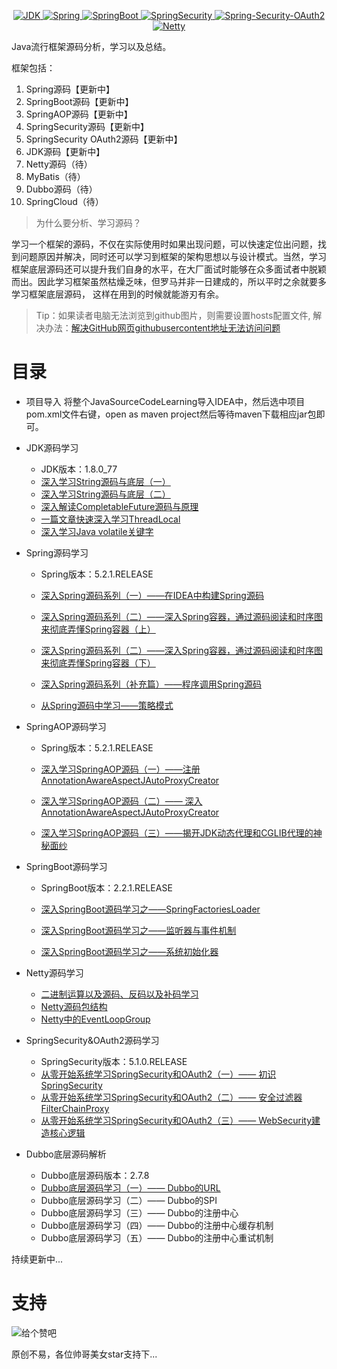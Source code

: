 
<p align="center">
  <a href="https://www.oracle.com/cn/java/technologies/javase/javase-jdk8-downloads.html">
    <img src="https://img.shields.io/badge/JDK-1.8.0__77-brightgreen" alt="JDK">
  </a>
  <a href="https://spring.io/">
    <img src="https://img.shields.io/badge/Spring-5.2.1.RELEASE-green" alt="Spring">
  </a>
  <a href="https://spring.io/projects/spring-boot">
    <img src="https://img.shields.io/badge/SpringBoot-2.2.1.RELEASE-yellowgreen" alt="SpringBoot">
  </a>
  <a href="https://spring.io/projects/spring-security">
    <img src="https://img.shields.io/badge/SpringSecurity-5.1.0.RELEASE-orange" alt="SpringSecurity">
  </a>
  <a href="https://spring.io/projects/spring-security-oauth">
    <img src="https://img.shields.io/badge/Spring--Security--OAuth2-2.3.5.RELEASE-red" alt="Spring-Security-OAuth2">
  </a>
  <a href="https://netty.io/">
    <img src="https://img.shields.io/badge/Netty-4-blue" alt="Netty">
  </a>
</p>

Java流行框架源码分析，学习以及总结。

框架包括：

1. Spring源码【更新中】
2. SpringBoot源码【更新中】
3. SpringAOP源码【更新中】
4. SpringSecurity源码【更新中】
5. SpringSecurity OAuth2源码【更新中】
6. JDK源码【更新中】
7. Netty源码（待）
8. MyBatis（待）
9. Dubbo源码（待）
10. SpringCloud（待）

> 为什么要分析、学习源码？

学习一个框架的源码，不仅在实际使用时如果出现问题，可以快速定位出问题，找到问题原因并解决，同时还可以学习到框架的架构思想以与设计模式。当然，学习框架底层源码还可以提升我们自身的水平，在大厂面试时能够在众多面试者中脱颖而出。因此学习框架虽然枯燥乏味，但罗马并非一日建成的，所以平时之余就要多学习框架底层源码，
这样在用到的时候就能游刃有余。

> Tip：如果读者电脑无法浏览到github图片，则需要设置hosts配置文件, 解决办法：[解决GitHub网页githubusercontent地址无法访问问题](https://zhuanlan.zhihu.com/p/107691233)

# 目录

-   项目导入
    将整个JavaSourceCodeLearning导入IDEA中，然后选中项目pom.xml文件右键，open as maven project然后等待maven下载相应jar包即可。

-   JDK源码学习
    - JDK版本：1.8.0_77
    - [深入学习String源码与底层（一）](https://github.com/coderbruis/JavaSourceLearning/blob/master/note/JDK/%E6%B7%B1%E5%85%A5%E5%AD%A6%E4%B9%A0String%E6%BA%90%E7%A0%81%E4%B8%8E%E5%BA%95%E5%B1%82%EF%BC%88%E4%B8%80%EF%BC%89.md)
    - [深入学习String源码与底层（二）](https://github.com/coderbruis/JavaSourceLearning/blob/master/note/JDK/%E6%B7%B1%E5%85%A5%E5%AD%A6%E4%B9%A0String%E6%BA%90%E7%A0%81%E4%B8%8E%E5%BA%95%E5%B1%82%EF%BC%88%E4%BA%8C%EF%BC%89.md)
    - [深入解读CompletableFuture源码与原理](https://github.com/coderbruis/JavaSourceLearning/blob/master/note/JDK/%E6%B7%B1%E5%85%A5%E8%A7%A3%E8%AF%BBCompletableFuture%E6%BA%90%E7%A0%81%E4%B8%8E%E5%8E%9F%E7%90%86.md)
    - [一篇文章快速深入学习ThreadLocal](https://github.com/coderbruis/JavaSourceLearning/blob/master/note/JDK/%E4%B8%80%E7%AF%87%E6%96%87%E7%AB%A0%E5%BF%AB%E9%80%9F%E6%B7%B1%E5%85%A5%E5%AD%A6%E4%B9%A0ThreadLocal.md)
    - [深入学习Java volatile关键字](https://github.com/coderbruis/JavaSourceLearning/blob/master/note/JDK/%E6%B7%B1%E5%85%A5%E5%AD%A6%E4%B9%A0Java%20volatile%E5%85%B3%E9%94%AE%E5%AD%97.md)

-   Spring源码学习
    - Spring版本：5.2.1.RELEASE
    
    - [深入Spring源码系列（一）——在IDEA中构建Spring源码](https://github.com/coderbruis/JavaSourceLearning/blob/master/note/Spring/%E6%B7%B1%E5%85%A5Spring%E6%BA%90%E7%A0%81%E7%B3%BB%E5%88%97%EF%BC%88%E4%B8%80%EF%BC%89%E2%80%94%E2%80%94%E5%9C%A8IDEA%E4%B8%AD%E6%9E%84%E5%BB%BASpring%E6%BA%90%E7%A0%81.md)
    - [深入Spring源码系列（二）——深入Spring容器，通过源码阅读和时序图来彻底弄懂Spring容器（上）](https://github.com/coderbruis/JavaSourceLearning/blob/master/note/Spring/%E6%B7%B1%E5%85%A5Spring%E6%BA%90%E7%A0%81%E7%B3%BB%E5%88%97%EF%BC%88%E4%BA%8C%EF%BC%89%E2%80%94%E2%80%94%E6%B7%B1%E5%85%A5Spring%E5%AE%B9%E5%99%A8%EF%BC%8C%E9%80%9A%E8%BF%87%E6%BA%90%E7%A0%81%E9%98%85%E8%AF%BB%E5%92%8C%E6%97%B6%E5%BA%8F%E5%9B%BE%E6%9D%A5%E5%BD%BB%E5%BA%95%E5%BC%84%E6%87%82Spring%E5%AE%B9%E5%99%A8%EF%BC%88%E4%B8%8A%EF%BC%89.md)
    - [深入Spring源码系列（二）——深入Spring容器，通过源码阅读和时序图来彻底弄懂Spring容器（下）](https://github.com/coderbruis/JavaSourceLearning/blob/master/note/Spring/%E6%B7%B1%E5%85%A5Spring%E6%BA%90%E7%A0%81%E7%B3%BB%E5%88%97%EF%BC%88%E4%BA%8C%EF%BC%89%E2%80%94%E2%80%94%E6%B7%B1%E5%85%A5Spring%E5%AE%B9%E5%99%A8%EF%BC%8C%E9%80%9A%E8%BF%87%E6%BA%90%E7%A0%81%E9%98%85%E8%AF%BB%E5%92%8C%E6%97%B6%E5%BA%8F%E5%9B%BE%E6%9D%A5%E5%BD%BB%E5%BA%95%E5%BC%84%E6%87%82Spring%E5%AE%B9%E5%99%A8%EF%BC%88%E4%B8%8B%EF%BC%89.md)
    - [深入Spring源码系列（补充篇）——程序调用Spring源码](https://github.com/coderbruis/JavaSourceLearning/blob/master/note/Spring/%E6%B7%B1%E5%85%A5Spring%E6%BA%90%E7%A0%81%E7%B3%BB%E5%88%97%EF%BC%88%E8%A1%A5%E5%85%85%E7%AF%87%EF%BC%89%E2%80%94%E2%80%94%E7%A8%8B%E5%BA%8F%E8%B0%83%E7%94%A8Spring%E6%BA%90%E7%A0%81.md)
    - [从Spring源码中学习——策略模式](https://github.com/coderbruis/JavaSourceLearning/blob/master/note/Spring/%E4%BB%8ESpring%E6%BA%90%E7%A0%81%E4%B8%AD%E5%AD%A6%E4%B9%A0%E2%80%94%E2%80%94%E7%AD%96%E7%95%A5%E6%A8%A1%E5%BC%8F.md)

-   SpringAOP源码学习
    - Spring版本：5.2.1.RELEASE 
    
    - [深入学习SpringAOP源码（一）——注册AnnotationAwareAspectJAutoProxyCreator](https://github.com/coderbruis/JavaSourceLearning/blob/master/note/SpringAOP/%E6%B7%B1%E5%85%A5%E5%AD%A6%E4%B9%A0SpringAOP%E6%BA%90%E7%A0%81%EF%BC%88%E4%B8%80%EF%BC%89%E2%80%94%E2%80%94%E6%B3%A8%E5%86%8CAnnotationAwareAspectJAutoProxyCreator.md) 
    - [深入学习SpringAOP源码（二）—— 深入AnnotationAwareAspectJAutoProxyCreator](https://github.com/coderbruis/JavaSourceLearning/blob/master/note/SpringAOP/%E6%B7%B1%E5%85%A5%E5%AD%A6%E4%B9%A0SpringAOP%E6%BA%90%E7%A0%81%EF%BC%88%E4%BA%8C%EF%BC%89%E2%80%94%E2%80%94%20%E6%B7%B1%E5%85%A5AnnotationAwareAspectJAutoProxyCreator.md)
    - [深入学习SpringAOP源码（三）——揭开JDK动态代理和CGLIB代理的神秘面纱](https://github.com/coderbruis/JavaSourceLearning/blob/master/note/SpringAOP/%E6%B7%B1%E5%85%A5%E5%AD%A6%E4%B9%A0SpringAOP%E6%BA%90%E7%A0%81%EF%BC%88%E4%B8%89%EF%BC%89%E2%80%94%E2%80%94%E6%8F%AD%E5%BC%80JDK%E5%8A%A8%E6%80%81%E4%BB%A3%E7%90%86%E5%92%8CCGLIB%E4%BB%A3%E7%90%86%E7%9A%84%E7%A5%9E%E7%A7%98%E9%9D%A2%E7%BA%B1.md)
        
-   SpringBoot源码学习
    - SpringBoot版本：2.2.1.RELEASE
    
    - [深入SpringBoot源码学习之——SpringFactoriesLoader](https://github.com/coderbruis/JavaSourceLearning/blob/master/note/SpringBoot/%E6%B7%B1%E5%85%A5SpringBoot%E6%BA%90%E7%A0%81%E5%AD%A6%E4%B9%A0%E4%B9%8B%E2%80%94%E2%80%94SpringFactoriesLoader.md) 
    - [深入SpringBoot源码学习之——监听器与事件机制](https://github.com/coderbruis/JavaSourceLearning/blob/master/note/SpringBoot/%E6%B7%B1%E5%85%A5SpringBoot%E6%BA%90%E7%A0%81%E5%AD%A6%E4%B9%A0%E4%B9%8B%E2%80%94%E2%80%94%E7%9B%91%E5%90%AC%E5%99%A8%E4%B8%8E%E4%BA%8B%E4%BB%B6%E6%9C%BA%E5%88%B6.md)
    - [深入SpringBoot源码学习之——系统初始化器](https://github.com/coderbruis/JavaSourceLearning/blob/master/note/SpringBoot/%E6%B7%B1%E5%85%A5SpringBoot%E6%BA%90%E7%A0%81%E5%AD%A6%E4%B9%A0%E4%B9%8B%E2%80%94%E2%80%94%E7%B3%BB%E7%BB%9F.md)
    

-   Netty源码学习
    - [二进制运算以及源码、反码以及补码学习](https://github.com/coderbruis/JavaSourceLearning/blob/master/note/Netty/%E4%BA%8C%E8%BF%9B%E5%88%B6.md) 
    - [Netty源码包结构](https://github.com/coderbruis/JavaSourceLearning/blob/master/note/Netty/Netty%E6%BA%90%E7%A0%81%E5%8C%85%E7%BB%93%E6%9E%84.md)
    - [Netty中的EventLoopGroup](https://github.com/coderbruis/JavaSourceLearning/blob/master/note/Netty/Netty%E4%B8%AD%E7%9A%84EventLoopGroup%E6%98%AF%E4%BB%80%E4%B9%88.md)
    
-   SpringSecurity&OAuth2源码学习
    - SpringSecurity版本：5.1.0.RELEASE
    - [从零开始系统学习SpringSecurity和OAuth2（一）—— 初识SpringSecurity](https://github.com/coderbruis/JavaSourceLearning/blob/master/note/SpringSecurity/%E4%BB%8E%E9%9B%B6%E5%BC%80%E5%A7%8B%E7%B3%BB%E7%BB%9F%E5%AD%A6%E4%B9%A0SpringSecurity%E5%92%8COAuth2%EF%BC%88%E4%B8%80%EF%BC%89%E2%80%94%E2%80%94%20%E5%88%9D%E8%AF%86SpringSecurity.md)   
    - [从零开始系统学习SpringSecurity和OAuth2（二）—— 安全过滤器FilterChainProxy](https://github.com/coderbruis/JavaSourceLearning/blob/master/note/SpringSecurity/%E4%BB%8E%E9%9B%B6%E5%BC%80%E5%A7%8B%E7%B3%BB%E7%BB%9F%E5%AD%A6%E4%B9%A0SpringSecurity%E5%92%8COAuth2%EF%BC%88%E4%BA%8C%EF%BC%89%E2%80%94%E2%80%94%20%E5%AE%89%E5%85%A8%E8%BF%87%E6%BB%A4%E5%99%A8FilterChainProxy.md)
    - [从零开始系统学习SpringSecurity和OAuth2（三）—— WebSecurity建造核心逻辑](https://github.com/coderbruis/JavaSourceCodeLearning/blob/master/note/SpringSecurity/%E4%BB%8E%E9%9B%B6%E5%BC%80%E5%A7%8B%E7%B3%BB%E7%BB%9F%E5%AD%A6%E4%B9%A0SpringSecurity%E5%92%8COAuth2%EF%BC%88%E4%B8%89%EF%BC%89%E2%80%94%E2%80%94%20WebSecurity%E5%BB%BA%E9%80%A0%E6%A0%B8%E5%BF%83%E9%80%BB%E8%BE%91.md)
    
-   Dubbo底层源码解析
    - Dubbo底层源码版本：2.7.8
    - [Dubbo底层源码学习（一）—— Dubbo的URL](https://github.com/coderbruis/JavaSourceCodeLearning/blob/master/note/Dubbo/Dubbo%E5%BA%95%E5%B1%82%E6%BA%90%E7%A0%81%E5%AD%A6%E4%B9%A0%EF%BC%88%E4%B8%80%EF%BC%89%E2%80%94%E2%80%94%20Dubbo%E7%9A%84URL.md)
    - Dubbo底层源码学习（二）—— Dubbo的SPI
    - Dubbo底层源码学习（三）—— Dubbo的注册中心
    - Dubbo底层源码学习（四）—— Dubbo的注册中心缓存机制
    - Dubbo底层源码学习（五）—— Dubbo的注册中心重试机制
 
  持续更新中...
    
    
# 支持

  ![给个赞吧](https://github.com/coderbruis/JavaSourceCodeLearning/blob/master/note/images/zan.jpg)

  原创不易，各位帅哥美女star支持下...



